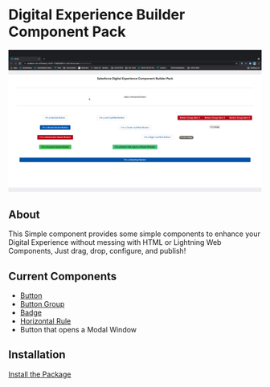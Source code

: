 # Digital Experience Builder Component Pack

![alt text](readmeAssets/ss.png?raw=true)


## About

This Simple component provides some simple components to enhance your Digital Experience without messing with HTML or Lightning Web Components, Just drag, drop, configure, and publish!

## Current Components

- [Button](https://www.lightningdesignsystem.com/components/buttons/)
- [Button Group](https://www.lightningdesignsystem.com/components/button-groups/)
- [Badge](https://www.lightningdesignsystem.com/components/badges/)
- [Horizontal Rule](https://www.w3schools.com/tags/tag_hr.asp)
- Button that opens a Modal Window

## Installation

[Install the Package](https://login.salesforce.com/packaging/installPackage.apexp?p0=04t4W000002ngPdQAI)

